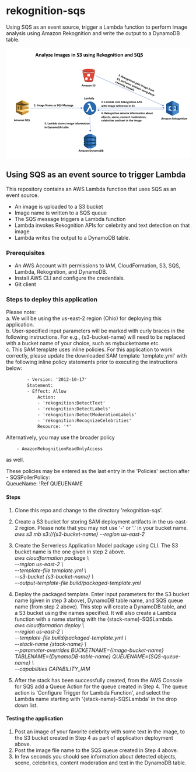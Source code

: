 # rekognition-sqs

Using SQS as an event source, trigger a Lambda function to perform image analysis using Amazon Rekognition and write the output to a DynamoDB table.

![Architecture](arch.png)

## Using SQS as an event source to trigger Lambda

This repository contains an AWS Lambda function that uses SQS as an event source.

- An image is uploaded to a S3 bucket
- Image name is written to a SQS queue
- The SQS message triggers a Lambda function
- Lambda invokes Rekognition APIs for celebrity and text detection on that image
- Lambda writes the output to a DynamoDB table.  

### Prerequisites
- An AWS Account with permissions to IAM, CloudFormation, S3, SQS, Lambda, Rekognition, and DynamoDB.
- Install AWS CLI and configure the credentials.
- Git client  

### Steps to deploy this application
Please note:   
a. We will be using the us-east-2 region (Ohio) for deploying this application.  
b. User-specified input parameters will be marked with curly braces in the following instructions. For e.g., {s3-bucket-name} will need to be replaced with a bucket name of your choice, such as mybucketname etc.  
c. This SAM template uses inline policies. For this application to work correctly, please update the downloaded SAM template 'template.yml' with the following inline policy statements prior to executing the instructions below:  
```
		- Version: '2012-10-17'
		Statement:
		- Effect: Allow
			Action:
			- 'rekognition:DetectText'
			- 'rekognition:DetectLabels'
			- 'rekognition:DetectModerationLabels'
			- 'rekognition:RecognizeCelebrities'
			Resource: '*'  
```  

Alternatively, you may use the broader policy  
```
	- AmazonRekognitionReadOnlyAccess
```
as well.

These policies may be entered as the last entry in the 'Policies' section after  
    - SQSPollerPolicy:  
		QueueName:  !Ref QUEUENAME   

#### Steps
1. Clone this repo and change to the directory 'rekognition-sqs'.  

2. Create a S3 bucket for storing SAM deployment artifacts in the us-east-2 region. Please note that you may not use '-' or '.' in your bucket name.  
	*aws s3 mb s3://{s3-bucket-name} --region us-east-2*  

3. Create the Serverless Application Model package using CLI. The S3 bucket name is the one given in step 2 above.  
	*aws cloudformation package \  
	--region us-east-2 \  
	--template-file template.yml \  
	--s3-bucket {s3-bucket-name} \  
	--output-template-file build/packaged-template.yml*  

4. Deploy the packaged template. Enter input parameters for the S3 bucket name (given in step 3 above), DynamoDB table name, and SQS queue name (from step 2 above). This step will create a DynamoDB table, and a S3 bucket using the names specified. It will also create a Lambda function with a name starting with the {stack-name}-SQSLambda.  
	*aws cloudformation deploy \  
	--region us-east-2 \  
	--template-file build/packaged-template.yml \  
	--stack-name {stack-name} \  
	--parameter-overrides BUCKETNAME={image-bucket-name} TABLENAME={DynamoDB-table-name} QUEUENAME={SQS-queue-name} \  
	--capabilities CAPABILITY_IAM*  

5. After the stack has been successfully created, from the AWS Console for SQS add a Queue Action for the queue created in Step 4. The queue action is 'Configure Trigger for Lambda Function', and select the Lambda name starting with '{stack-name}-SQSLambda' in the drop down list.  

#### Testing the application
1. Post an image of your favorite celebrity with some text in the image, to the S3 bucket created in Step 4 as part of application deployment above.  
2. Post the image file name to the SQS queue created in Step 4 above.  
3. In few seconds you should see information about detected objects, scene, celebrities, content moderation and text in the DynamoDB table.
